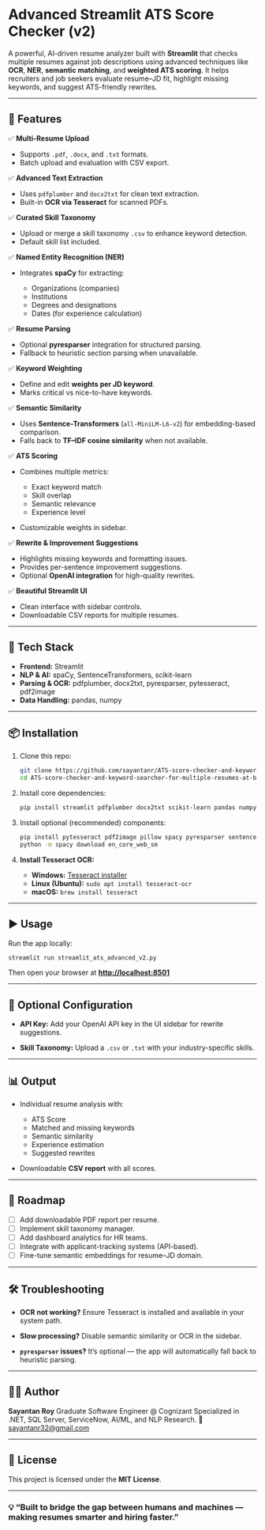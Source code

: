 # Advanced Streamlit ATS Score Checker (v2)

A powerful, AI-driven resume analyzer built with **Streamlit** that checks multiple resumes against job descriptions using advanced techniques like **OCR**, **NER**, **semantic matching**, and **weighted ATS scoring**. It helps recruiters and job seekers evaluate resume–JD fit, highlight missing keywords, and suggest ATS-friendly rewrites.

---

## 🚀 Features

✅ **Multi-Resume Upload**

* Supports `.pdf`, `.docx`, and `.txt` formats.
* Batch upload and evaluation with CSV export.

✅ **Advanced Text Extraction**

* Uses `pdfplumber` and `docx2txt` for clean text extraction.
* Built-in **OCR via Tesseract** for scanned PDFs.

✅ **Curated Skill Taxonomy**

* Upload or merge a skill taxonomy `.csv` to enhance keyword detection.
* Default skill list included.

✅ **Named Entity Recognition (NER)**

* Integrates **spaCy** for extracting:

  * Organizations (companies)
  * Institutions
  * Degrees and designations
  * Dates (for experience calculation)

✅ **Resume Parsing**

* Optional **pyresparser** integration for structured parsing.
* Fallback to heuristic section parsing when unavailable.

✅ **Keyword Weighting**

* Define and edit **weights per JD keyword**.
* Marks critical vs nice-to-have keywords.

✅ **Semantic Similarity**

* Uses **Sentence-Transformers** (`all-MiniLM-L6-v2`) for embedding-based comparison.
* Falls back to **TF–IDF cosine similarity** when not available.

✅ **ATS Scoring**

* Combines multiple metrics:

  * Exact keyword match
  * Skill overlap
  * Semantic relevance
  * Experience level
* Customizable weights in sidebar.

✅ **Rewrite & Improvement Suggestions**

* Highlights missing keywords and formatting issues.
* Provides per-sentence improvement suggestions.
* Optional **OpenAI integration** for high-quality rewrites.

✅ **Beautiful Streamlit UI**

* Clean interface with sidebar controls.
* Downloadable CSV reports for multiple resumes.

---

## 🧠 Tech Stack

* **Frontend:** Streamlit
* **NLP & AI:** spaCy, SentenceTransformers, scikit-learn
* **Parsing & OCR:** pdfplumber, docx2txt, pyresparser, pytesseract, pdf2image
* **Data Handling:** pandas, numpy

---

## 📦 Installation

1. Clone this repo:

   ```bash
   git clone https://github.com/sayantanr/ATS-score-checker-and-keyword-searcher-for-multiple-resumes-at-bulk.git
   cd ATS-score-checker-and-keyword-searcher-for-multiple-resumes-at-bulk-main\ATS-score-checker-and-keyword-searcher-for-multiple-resumes-at-bulk-main
   ```

2. Install core dependencies:

   ```bash
   pip install streamlit pdfplumber docx2txt scikit-learn pandas numpy
   ```

3. Install optional (recommended) components:

   ```bash
   pip install pytesseract pdf2image pillow spacy pyresparser sentence-transformers openai
   python -m spacy download en_core_web_sm
   ```

4. **Install Tesseract OCR:**

   * **Windows:** [Tesseract installer](https://github.com/UB-Mannheim/tesseract/wiki)
   * **Linux (Ubuntu):** `sudo apt install tesseract-ocr`
   * **macOS:** `brew install tesseract`

---

## ▶️ Usage

Run the app locally:

```bash
streamlit run streamlit_ats_advanced_v2.py
```

Then open your browser at **[http://localhost:8501](http://localhost:8501)**

---

## 🧩 Optional Configuration

* **API Key:**
  Add your OpenAI API key in the UI sidebar for rewrite suggestions.

* **Skill Taxonomy:**
  Upload a `.csv` or `.txt` with your industry-specific skills.

---

## 📊 Output

* Individual resume analysis with:

  * ATS Score
  * Matched and missing keywords
  * Semantic similarity
  * Experience estimation
  * Suggested rewrites
* Downloadable **CSV report** with all scores.

---

## 🧩 Roadmap

* [ ] Add downloadable PDF report per resume.
* [ ] Implement skill taxonomy manager.
* [ ] Add dashboard analytics for HR teams.
* [ ] Integrate with applicant-tracking systems (API-based).
* [ ] Fine-tune semantic embeddings for resume–JD domain.

---

## 🛠️ Troubleshooting

* **OCR not working?**
  Ensure Tesseract is installed and available in your system path.

* **Slow processing?**
  Disable semantic similarity or OCR in the sidebar.

* **`pyresparser` issues?**
  It’s optional — the app will automatically fall back to heuristic parsing.

---

## 🧑‍💻 Author

**Sayantan Roy**
Graduate Software Engineer @ Cognizant
Specialized in .NET, SQL Server, ServiceNow, AI/ML, and NLP Research.
📧 [sayantanr32@gmail.com](mailto:sayantanr32@gmail.com)

---

## 📜 License

This project is licensed under the **MIT License**.

---

### 💡 “Built to bridge the gap between humans and machines — making resumes smarter and hiring faster.”
